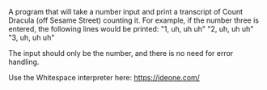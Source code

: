 A program that will take a number input and print a transcript of Count Dracula (off Sesame Street) counting it.
For example, if the number three is entered, the following lines would be printed:
"1, uh, uh uh"
"2, uh, uh uh"
"3, uh, uh uh"

The input should only be the number, and there is no need for error handling.

Use the Whitespace interpreter here: https://ideone.com/
